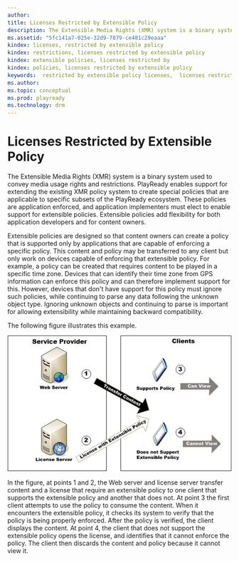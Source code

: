 ```yaml
---
author:
title: Licenses Restricted by Extensible Policy
description: The Extensible Media Rights (XMR) system is a binary system used to convey media usage rights and restrictions.
ms.assetid: "5fc141a7-025e-32d9-7879-ce481c29eaaa"
kindex: licenses, restricted by extensible policy
kindex: restrictions, licenses restricted by extensible policy
kindex: extensible policies, licenses restricted by
kindex: policies, licenses restricted by extensible policy
keywords:  restricted by extensible policy licenses,  licenses restricted by extensible policy restrictions,  licenses restricted by extensible policies,  licenses restricted by extensible policy policies
ms.author:
ms.topic: conceptual
ms.prod: playready
ms.technology: drm
---
```



# Licenses Restricted by Extensible Policy


The Extensible Media Rights (XMR) system is a binary system used to convey media usage rights and restrictions. PlayReady enables support for extending the existing XMR policy system to create special policies that are applicable to specific subsets of the PlayReady ecosystem. These policies are application enforced, and application implementers must elect to enable support for extensible policies. Extensible policies add flexibility for both application developers and for content owners.


Extensible policies are designed so that content owners can create a policy that is supported only by applications that are capable of enforcing a specific policy. This content and policy may be transferred to any client but only work on devices capable of enforcing that extensible policy. For example, a policy can be created that requires content to be played in a specific time zone. Devices that can identify their time zone from GPS information can enforce this policy and can therefore implement support for this. However, devices that don't have support for this policy must ignore such policies, while continuing to parse any data following the unknown object type. Ignoring unknown objects and continuing to parse is important for allowing extensibility while maintaining backward compatibility.


The following figure illustrates this example.


![Extensible Policy](../images/image26_15.jpg)


In the figure, at points 1 and 2, the Web server and license server transfer content and a license that require an extensible policy to one client that supports the extensible policy and another that does not. At point 3 the first client attempts to use the policy to consume the content. When it encounters the extensible policy, it checks its system to verify that the policy is being properly enforced. After the policy is verified, the client displays the content. At point 4, the client that does not support the extensible policy opens the license, and identifies that it cannot enforce the policy. The client then discards the content and policy because it cannot view it.

